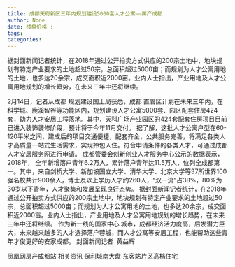 ```yaml
---
title: 成都天府新区三年内规划建设5000套人才公寓——房产成都
author: None
date: 楼盘价格 : 
tags: 
categories: 
---
```

据封面新闻记者统计，在2018年通过公开拍卖方式供应的200宗土地中，地块规划有特定产业要求的土地超过50宗，总面积超过5000亩；而规划为人才公寓用地的土地，也多达20余宗，成交面积近2000亩。业内人士指出，产业用地及人才公寓用地规划的增长趋势，在未来三年中还将继续。
<!-- more -->
2月14日，记者从成都
规划建设国土局获悉，成都
直管区计划在未来三年内，在科学城、鹿溪智谷等功能区内，规划建设人才公寓5000套、园区配套住房424套，助力人才安居工程落地。其中，天科广场产业园区的424套配套住房项目目前已进入装饰装修阶段，预计将于今年11月交付。
据了解，这批人才公寓户型在60-120平米之间，建成后的项目交通便捷，配套齐全，公共服务完善，将满足各类人才高质量一站式生活需求，实现拎包入住。符合申请条件的各类人才，可通过成都人才安居服务网进行申请。
成都管委会创新创业人才服务中心公示的数据表示，2018年，
全年新增落户青年6.2万人，累计落户青年达11.5万人，位列全成都第一。其中，来自剑桥大学、新加坡国立大学、清华大学、北京大学等37所世界100强名校共计900余人，博士及以上学历人才约260人，“双一流”占38%，80%为30岁以下青年，人才聚集和发展呈现良好态势。
据封面新闻记者统计，在2018年通过公开拍卖方式供应的200宗土地中，地块规划有特定产业要求的土地超过50宗，总面积超过5000亩；而规划为人才公寓用地的土地，也多达20余宗，成交面积近2000亩。业内人士指出，产业用地及人才公寓用地规划的增长趋势，在未来三年中还将继续。
作为新一线的国家中心 城市，成都经济活力度高，后发潜力巨大，未来越来越多的人才选择落户蓉城，而人才公寓等安居工程，也能帮助这些青年才俊更好的安家成都。
封面新闻记者  黄益辉
                        
                        
                        
                        
                                        
                    
                    
                
                    
                    
                    
                
                    
                
凤凰网房产成都站
相关资讯
保利城南大盘
东客站片区高档住宅
	                        
	                    
	                        
	                    
